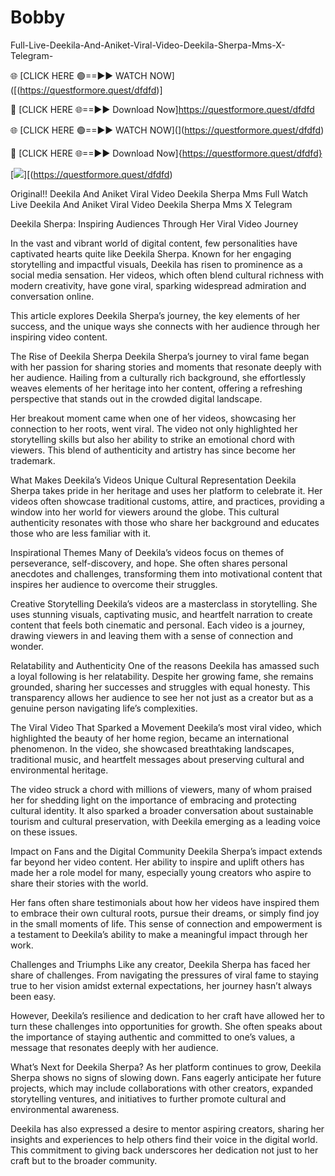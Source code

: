 # Bobby
Full-Live-Deekila-And-Aniket-Viral-Video-Deekila-Sherpa-Mms-X-Telegram-

🌐 [CLICK HERE 🟢==►► WATCH NOW]([(https://questformore.quest/dfdfd)]

🔴 [CLICK HERE 🌐==►► Download Now]https://questformore.quest/dfdfd

🌐 [CLICK HERE 🟢==►► WATCH NOW](](https://questformore.quest/dfdfd)

🔴 [CLICK HERE 🌐==►► Download Now]{https://questformore.quest/dfdfd}


[<img src="https://i.imgur.com/5ezlWg9.png">][(https://questformore.quest/dfdfd)



Original!! Deekila And Aniket Viral Video Deekila Sherpa Mms Full Watch Live Deekila And Aniket Viral Video Deekila Sherpa Mms X Telegram

Deekila Sherpa: Inspiring Audiences Through Her Viral Video Journey

In the vast and vibrant world of digital content, few personalities have captivated hearts quite like Deekila Sherpa. Known for her engaging storytelling and impactful visuals, Deekila has risen to prominence as a social media sensation. Her videos, which often blend cultural richness with modern creativity, have gone viral, sparking widespread admiration and conversation online.

This article explores Deekila Sherpa’s journey, the key elements of her success, and the unique ways she connects with her audience through her inspiring video content.

The Rise of Deekila Sherpa Deekila Sherpa’s journey to viral fame began with her passion for sharing stories and moments that resonate deeply with her audience. Hailing from a culturally rich background, she effortlessly weaves elements of her heritage into her content, offering a refreshing perspective that stands out in the crowded digital landscape.

Her breakout moment came when one of her videos, showcasing her connection to her roots, went viral. The video not only highlighted her storytelling skills but also her ability to strike an emotional chord with viewers. This blend of authenticity and artistry has since become her trademark.

What Makes Deekila’s Videos Unique Cultural Representation Deekila Sherpa takes pride in her heritage and uses her platform to celebrate it. Her videos often showcase traditional customs, attire, and practices, providing a window into her world for viewers around the globe. This cultural authenticity resonates with those who share her background and educates those who are less familiar with it.

Inspirational Themes Many of Deekila’s videos focus on themes of perseverance, self-discovery, and hope. She often shares personal anecdotes and challenges, transforming them into motivational content that inspires her audience to overcome their struggles.

Creative Storytelling Deekila’s videos are a masterclass in storytelling. She uses stunning visuals, captivating music, and heartfelt narration to create content that feels both cinematic and personal. Each video is a journey, drawing viewers in and leaving them with a sense of connection and wonder.

Relatability and Authenticity One of the reasons Deekila has amassed such a loyal following is her relatability. Despite her growing fame, she remains grounded, sharing her successes and struggles with equal honesty. This transparency allows her audience to see her not just as a creator but as a genuine person navigating life’s complexities.

The Viral Video That Sparked a Movement Deekila’s most viral video, which highlighted the beauty of her home region, became an international phenomenon. In the video, she showcased breathtaking landscapes, traditional music, and heartfelt messages about preserving cultural and environmental heritage.

The video struck a chord with millions of viewers, many of whom praised her for shedding light on the importance of embracing and protecting cultural identity. It also sparked a broader conversation about sustainable tourism and cultural preservation, with Deekila emerging as a leading voice on these issues.

Impact on Fans and the Digital Community Deekila Sherpa’s impact extends far beyond her video content. Her ability to inspire and uplift others has made her a role model for many, especially young creators who aspire to share their stories with the world.

Her fans often share testimonials about how her videos have inspired them to embrace their own cultural roots, pursue their dreams, or simply find joy in the small moments of life. This sense of connection and empowerment is a testament to Deekila’s ability to make a meaningful impact through her work.

Challenges and Triumphs Like any creator, Deekila Sherpa has faced her share of challenges. From navigating the pressures of viral fame to staying true to her vision amidst external expectations, her journey hasn’t always been easy.

However, Deekila’s resilience and dedication to her craft have allowed her to turn these challenges into opportunities for growth. She often speaks about the importance of staying authentic and committed to one’s values, a message that resonates deeply with her audience.

What’s Next for Deekila Sherpa? As her platform continues to grow, Deekila Sherpa shows no signs of slowing down. Fans eagerly anticipate her future projects, which may include collaborations with other creators, expanded storytelling ventures, and initiatives to further promote cultural and environmental awareness.

Deekila has also expressed a desire to mentor aspiring creators, sharing her insights and experiences to help others find their voice in the digital world. This commitment to giving back underscores her dedication not just to her craft but to the broader community.
